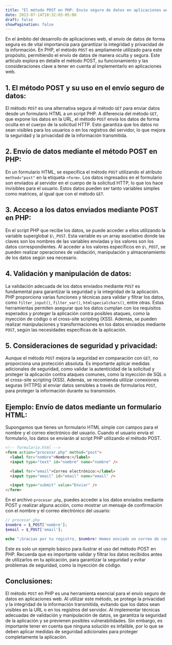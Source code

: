 ```yaml
---
title: "El método POST en PHP: Envío seguro de datos en aplicaciones web"
date: 2023-07-14T18:32:03-05:00
draft: false
showPagination: false
---
```


En el ámbito del desarrollo de aplicaciones web, el envío de datos de forma segura es de vital importancia para garantizar la integridad y privacidad de la información. En PHP, el método `POST` es ampliamente utilizado para este propósito, permitiendo el envío de datos de manera oculta y segura. Este artículo explora en detalle el método POST, su funcionamiento y las consideraciones clave a tener en cuenta al implementarlo en aplicaciones web.

## 1. El método POST y su uso en el envío seguro de datos:

El método `POST` es una alternativa segura al método `GET` para enviar datos desde un formulario HTML a un script PHP. A diferencia del método `GET`, que expone los datos en la URL, el método `POST` envía los datos de forma oculta en el cuerpo de la solicitud HTTP. Esto garantiza que los datos no sean visibles para los usuarios o en los registros del servidor, lo que mejora la seguridad y la privacidad de la información transmitida.

## 2. Envío de datos mediante el método POST en PHP:

En un formulario HTML, se especifica el método `POST` utilizando el atributo `method="post"` en la etiqueta `<form>`. Los datos ingresados en el formulario son enviados al servidor en el cuerpo de la solicitud HTTP, lo que los hace invisibles para el usuario. Estos datos pueden ser tanto variables simples como matrices, al igual que con el método `GET`.

## 3. Acceso a los datos enviados mediante POST en PHP:

En el script PHP que recibe los datos, se puede acceder a ellos utilizando la variable superglobal `$\_POST`. Esta variable es un array asociativo donde las claves son los nombres de las variables enviadas y los valores son los datos correspondientes. Al acceder a los valores específicos en `$\_POST`, se pueden realizar operaciones de validación, manipulación y almacenamiento de los datos según sea necesario.

## 4. Validación y manipulación de datos:

La validación adecuada de los datos enviados mediante `POST` es fundamental para garantizar la seguridad y la integridad de la aplicación. PHP proporciona varias funciones y técnicas para validar y filtrar los datos, como `filter_input()`, `filter_var()`, `htmlspecialchars()`, entre otras. Estas herramientas permiten asegurar que los datos cumplan con los requisitos esperados y proteger la aplicación contra posibles ataques, como la inyección de código o el cross-site scripting (XSS). Además, se pueden realizar manipulaciones y transformaciones en los datos enviados mediante `POST`, según las necesidades específicas de la aplicación.

## 5. Consideraciones de seguridad y privacidad:

Aunque el método `POST` mejora la seguridad en comparación con `GET`, no proporciona una protección absoluta. Es importante aplicar medidas adicionales de seguridad, como validar la autenticidad de la solicitud y proteger la aplicación contra ataques comunes, como la inyección de SQL o el cross-site scripting (XSS). Además, se recomienda utilizar conexiones seguras (HTTPS) al enviar datos sensibles a través de formularios `POST`, para proteger la información durante su transmisión.

## Ejemplo: Envío de datos mediante un formulario HTML:

Supongamos que tienes un formulario HTML simple con campos para el nombre y el correo electrónico del usuario. Cuando el usuario envía el formulario, los datos se enviarán al script PHP utilizando el método POST.

```html
<!-- formulario.html -->
<form action="procesar.php" method="post">
  <label for="nombre">Nombre:</label>
  <input type="text" id="nombre" name="nombre" />

  <label for="email">Correo electrónico:</label>
  <input type="email" id="email" name="email" />

  <input type="submit" value="Enviar" />
</form>
```

En el archivo `procesar.php`, puedes acceder a los datos enviados mediante POST y realizar alguna acción, como mostrar un mensaje de confirmación con el nombre y el correo electrónico del usuario:

```php
// procesar.php
$nombre = $_POST['nombre'];
$email = $_POST['email'];

echo "¡Gracias por tu registro, $nombre! Hemos enviado un correo de confirmación a $email.";
```

Este es solo un ejemplo básico para ilustrar el uso del método POST en PHP. Recuerda que es importante validar y filtrar los datos recibidos antes de utilizarlos en tu aplicación, para garantizar la seguridad y evitar problemas de seguridad, como la inyección de código.

## Conclusiones:

El método ``POST`` en PHP es una herramienta esencial para el envío seguro de datos en aplicaciones web. Al utilizar este método, se protege la privacidad y la integridad de la información transmitida, evitando que los datos sean visibles en la URL o en los registros del servidor. Al implementar técnicas adecuadas de validación y manipulación de datos, se garantiza la seguridad de la aplicación y se previenen posibles vulnerabilidades. Sin embargo, es importante tener en cuenta que ninguna solución es infalible, por lo que se deben aplicar medidas de seguridad adicionales para proteger completamente la aplicación.
